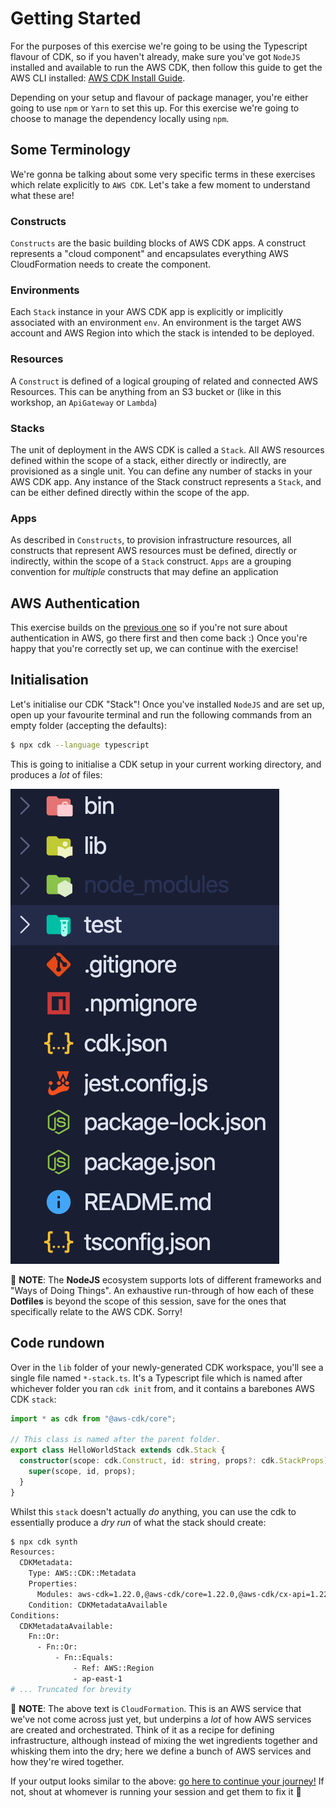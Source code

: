 # Getting Started

For the purposes of this exercise we're going to be using the Typescript flavour of CDK, so if you haven't already, make sure you've got `NodeJS` installed and available to run the AWS CDK, then follow this guide to get the AWS CLI installed: [AWS CDK Install Guide](https://docs.aws.amazon.com/cdk/latest/guide/getting_started.html).

Depending on your setup and flavour of package manager, you're either going to use `npm` or `Yarn` to set this up. For this exercise we're going to choose to manage the dependency locally using `npm`.

## Some Terminology

We're gonna be talking about some very specific terms in these exercises which relate explicitly to `AWS CDK`. Let's take a few moment to understand what these are!

### Constructs

`Constructs` are the basic building blocks of AWS CDK apps. A construct represents a "cloud component" and encapsulates everything AWS CloudFormation needs to create the component.

### Environments

Each `Stack` instance in your AWS CDK app is explicitly or implicitly associated with an environment `env`. An environment is the target AWS account and AWS Region into which the stack is intended to be deployed.

### Resources

A `Construct` is defined of a logical grouping of related and connected AWS Resources. This can be anything from an S3 bucket or (like in this workshop, an `ApiGateway` or `Lambda`)

### Stacks

The unit of deployment in the AWS CDK is called a `Stack`. All AWS resources defined within the scope of a stack, either directly or indirectly, are provisioned as a single unit. You can define any number of stacks in your AWS CDK app. Any instance of the Stack construct represents a `Stack`, and can be either defined directly within the scope of the app.

### Apps

As described in `Constructs`, to provision infrastructure resources, all constructs that represent AWS resources must be defined, directly or indirectly, within the scope of a `Stack` construct. `Apps` are a grouping convention for _multiple_ constructs that may define an application

## AWS Authentication

This exercise builds on the [previous one](../02-aws-cli) so if you're not sure about authentication in AWS, go there first and then come back :) Once you're happy that you're correctly set up, we can continue with the exercise!

## Initialisation

Let's initialise our CDK "Stack"! Once you've installed `NodeJS` and are set up, open up your favourite terminal and run the following commands from an empty folder (accepting the defaults):

```bash
$ npx cdk --language typescript
```

This is going to initialise a CDK setup in your current working directory, and produces a _lot_ of files:

![Lots of Files](./assets/img/cdk-init.png)

:mega: **NOTE**: The **NodeJS** ecosystem supports lots of different frameworks and "Ways of Doing Things". An exhaustive run-through of how each of these **Dotfiles** is beyond the scope of this session, save for the ones that specifically relate to the AWS CDK. Sorry!

## Code rundown

Over in the `lib` folder of your newly-generated CDK workspace, you'll see a single file named `*-stack.ts`. It's a Typescript file which is named after whichever folder you ran `cdk init` from, and it contains a barebones AWS CDK `stack`:

```typescript
import * as cdk from "@aws-cdk/core";

// This class is named after the parent folder.
export class HelloWorldStack extends cdk.Stack {
  constructor(scope: cdk.Construct, id: string, props?: cdk.StackProps) {
    super(scope, id, props);
  }
}
```

Whilst this `stack` doesn't actually _do_ anything, you can use the cdk to essentially produce a _dry run_ of what the stack should create:

```bash
$ npx cdk synth
Resources:
  CDKMetadata:
    Type: AWS::CDK::Metadata
    Properties:
      Modules: aws-cdk=1.22.0,@aws-cdk/core=1.22.0,@aws-cdk/cx-api=1.22.0,jsii-runtime=node.js/v12.8.0
    Condition: CDKMetadataAvailable
Conditions:
  CDKMetadataAvailable:
    Fn::Or:
      - Fn::Or:
          - Fn::Equals:
              - Ref: AWS::Region
              - ap-east-1
# ... Truncated for brevity
```

:mega: **NOTE**: The above text is `CloudFormation`. This is an AWS service that we've not come across just yet, but underpins a _lot_ of how AWS services are created and orchestrated. Think of it as a recipe for defining infrastructure, although instead of mixing the wet ingredients together and whisking them into the dry; here we define a bunch of AWS services and how they're wired together.

If your output looks similar to the above: [go here to continue your journey!](./02-the-stack.md) If not, shout at whomever is running your session and get them to fix it :balloon:
